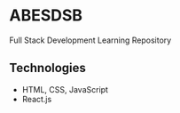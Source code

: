 # ABESDSB

Full Stack Development Learning Repository

## Technologies
- HTML, CSS, JavaScript
- React.js
